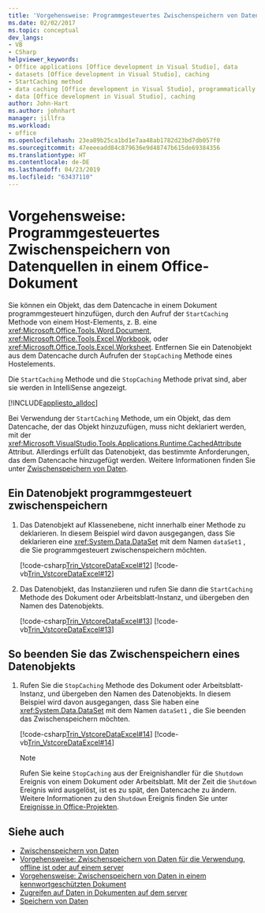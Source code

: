 ```yaml
---
title: 'Vorgehensweise: Programmgesteuertes Zwischenspeichern von Datenquellen in einem Office-Dokument'
ms.date: 02/02/2017
ms.topic: conceptual
dev_langs:
- VB
- CSharp
helpviewer_keywords:
- Office applications [Office development in Visual Studio], data
- datasets [Office development in Visual Studio], caching
- StartCaching method
- data caching [Office development in Visual Studio], programmatically
- data [Office development in Visual Studio], caching
author: John-Hart
ms.author: johnhart
manager: jillfra
ms.workload:
- office
ms.openlocfilehash: 23ea89b25ca1bd1e7aa48ab1782d23bd7db057f0
ms.sourcegitcommit: 47eeeeadd84c879636e9d48747b615de69384356
ms.translationtype: HT
ms.contentlocale: de-DE
ms.lasthandoff: 04/23/2019
ms.locfileid: "63437110"
---
```

# <a name="how-to-programmatically-cache-a-data-source-in-an-office-document"></a>Vorgehensweise: Programmgesteuertes Zwischenspeichern von Datenquellen in einem Office-Dokument
  Sie können ein Objekt, das dem Datencache in einem Dokument programmgesteuert hinzufügen, durch den Aufruf der `StartCaching` Methode von einem Host-Elements, z. B. eine <xref:Microsoft.Office.Tools.Word.Document>, <xref:Microsoft.Office.Tools.Excel.Workbook>, oder <xref:Microsoft.Office.Tools.Excel.Worksheet>. Entfernen Sie ein Datenobjekt aus dem Datencache durch Aufrufen der `StopCaching` Methode eines Hostelements.

 Die `StartCaching` Methode und die `StopCaching` Methode privat sind, aber sie werden in IntelliSense angezeigt.

 [!INCLUDE[appliesto_alldoc](../vsto/includes/appliesto-alldoc-md.md)]

 Bei Verwendung der `StartCaching` Methode, um ein Objekt, das dem Datencache, der das Objekt hinzuzufügen, muss nicht deklariert werden, mit der <xref:Microsoft.VisualStudio.Tools.Applications.Runtime.CachedAttribute> Attribut. Allerdings erfüllt das Datenobjekt, das bestimmte Anforderungen, das dem Datencache hinzugefügt werden. Weitere Informationen finden Sie unter [Zwischenspeichern von Daten](../vsto/caching-data.md).

## <a name="to-programmatically-cache-a-data-object"></a>Ein Datenobjekt programmgesteuert zwischenspeichern

1. Das Datenobjekt auf Klassenebene, nicht innerhalb einer Methode zu deklarieren. In diesem Beispiel wird davon ausgegangen, dass Sie deklarieren eine <xref:System.Data.DataSet> mit dem Namen `dataSet1` , die Sie programmgesteuert zwischenspeichern möchten.

     [!code-csharp[Trin_VstcoreDataExcel#12](../vsto/codesnippet/CSharp/Trin_VstcoreDataExcelCS/Sheet1.cs#12)]
     [!code-vb[Trin_VstcoreDataExcel#12](../vsto/codesnippet/VisualBasic/Trin_VstcoreDataExcelVB/Sheet1.vb#12)]

2. Das Datenobjekt, das Instanziieren und rufen Sie dann die `StartCaching` Methode des Dokument oder Arbeitsblatt-Instanz, und übergeben den Namen des Datenobjekts.

     [!code-csharp[Trin_VstcoreDataExcel#13](../vsto/codesnippet/CSharp/Trin_VstcoreDataExcelCS/Sheet1.cs#13)]
     [!code-vb[Trin_VstcoreDataExcel#13](../vsto/codesnippet/VisualBasic/Trin_VstcoreDataExcelVB/Sheet1.vb#13)]

## <a name="to-stop-caching-a-data-object"></a>So beenden Sie das Zwischenspeichern eines Datenobjekts

1. Rufen Sie die `StopCaching` Methode des Dokument oder Arbeitsblatt-Instanz, und übergeben den Namen des Datenobjekts. In diesem Beispiel wird davon ausgegangen, dass Sie haben eine <xref:System.Data.DataSet> mit dem Namen `dataSet1` , die Sie beenden das Zwischenspeichern möchten.

     [!code-csharp[Trin_VstcoreDataExcel#14](../vsto/codesnippet/CSharp/Trin_VstcoreDataExcelCS/Sheet1.cs#14)]
     [!code-vb[Trin_VstcoreDataExcel#14](../vsto/codesnippet/VisualBasic/Trin_VstcoreDataExcelVB/Sheet1.vb#14)]

    > [!NOTE]
    > Rufen Sie keine `StopCaching` aus der Ereignishandler für die `Shutdown` Ereignis von einem Dokument oder Arbeitsblatt. Mit der Zeit die `Shutdown` Ereignis wird ausgelöst, ist es zu spät, den Datencache zu ändern. Weitere Informationen zu den `Shutdown` Ereignis finden Sie unter [Ereignisse in Office-Projekten](../vsto/events-in-office-projects.md).

## <a name="see-also"></a>Siehe auch

- [Zwischenspeichern von Daten](../vsto/caching-data.md)
- [Vorgehensweise: Zwischenspeichern von Daten für die Verwendung, offline ist oder auf einem server](../vsto/how-to-cache-data-for-use-offline-or-on-a-server.md)
- [Vorgehensweise: Zwischenspeichern von Daten in einem kennwortgeschützten Dokument](../vsto/how-to-cache-data-in-a-password-protected-document.md)
- [Zugreifen auf Daten in Dokumenten auf dem server](../vsto/accessing-data-in-documents-on-the-server.md)
- [Speichern von Daten](../data-tools/saving-data.md)
